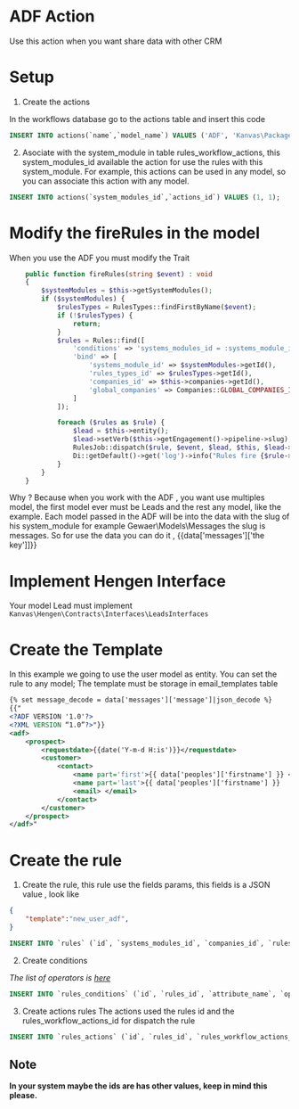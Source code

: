 # ADF Action
Use this action when you want share data with other CRM

# Setup

1. Create the actions

In the workflows database go to the actions table and insert this code

```sql
INSERT INTO actions(`name`,`model_name`) VALUES ('ADF', 'Kanvas\Packages\WorkflowsRules\Actions\ADF');
```

2. Asociate with the system_module in table rules_workflow_actions, this system_modules_id available the action for use the rules with this system_module.
For example, this actions can be used in any model, so you can associate this action with any model.

```sql
INSERT INTO actions(`system_modules_id`,`actions_id`) VALUES (1, 1);
```
# Modify the fireRules in the model

When you use the ADF you must modify the Trait

```php
    public function fireRules(string $event) : void
    {
        $systemModules = $this->getSystemModules();
        if ($systemModules) {
            $rulesTypes = RulesTypes::findFirstByName($event);
            if (!$rulesTypes) {
                return;
            }
            $rules = Rules::find([
                'conditions' => 'systems_modules_id = :systems_module_id: AND rules_types_id = :rules_types_id: AND companies_id in (:companies_id:, :global_companies:)',
                'bind' => [
                    'systems_module_id' => $systemModules->getId(),
                    'rules_types_id' => $rulesTypes->getId(),
                    'companies_id' => $this->companies->getId(),
                    'global_companies' => Companies::GLOBAL_COMPANIES_ID
                ]
            ]);

            foreach ($rules as $rule) {
                $lead = $this->entity();
                $lead->setVerb($this->getEngagement()->pipeline->slug);
                RulesJob::dispatch($rule, $event, $lead, $this, $lead->people);
                Di::getDefault()->get('log')->info("Rules fire {$rule->name}");
            }
        }
    }
```
Why ?
Because when you work with the ADF , you want use multiples model, the first model ever must be Leads and the rest any model, like the example.
Each model passed in the ADF will be into the data with the slug of his system_module for example Gewaer\Models\Messages the slug is messages. So for use the data
you can do it , {{data['messages']['the key']]}}

# Implement Hengen Interface
Your model Lead must implement ``` Kanvas\Hengen\Contracts\Interfaces\LeadsInterfaces ```

# Create the Template
In this example we going to use the user model as entity. You can set the rule to any model;  The template must be storage in email_templates table 

```xml
{% set message_decode = data['messages']['message']|json_decode %}
{{"
<?ADF VERSION '1.0'?>
<?XML VERSION “1.0”?>"}}
<adf>
    <prospect>
        <requestdate>{{date('Y-m-d H:is')}}</requestdate>
        <customer>
            <contact>
                <name part='first'>{{ data['peoples']['firstname'] }} </name>
                <name part='last'>{{ data['peoples']['firstname'] }}   </name>
                <email> </email>
            </contact>
        </customer>
    </prospect>
</adf>"
```

# Create the rule

1. Create the rule, this rule use the fields params, this fields is a JSON value , look like 
```json
{
    "template":"new_user_adf",
}
```

```sql
INSERT INTO `rules` (`id`, `systems_modules_id`, `companies_id`, `rules_types_id`, `name`, `description`, `pattern`, `params`, `created_at`, `updated_at`, `is_deleted`) VALUES (NULL, '1', '108', '1', 'Create PDF', 'This is a Rule for create PDF', '1', '{\r\n    \"template\":\"new_user_adf\",\r\n}', '2021-08-18 00:00:00', NULL, '0');
```
2. Create conditions

*The list of operators is [here](https://symfony.com/doc/current/components/expression_language/syntax.html#comparison-operators)*

```sql
INSERT INTO `rules_conditions` (`id`, `rules_id`, `attribute_name`, `operator`, `value`, `is_custom_attriube`, `created_at`, `updated_at`, `is_deleted`) VALUES (NULL, '1', 'verb', '==', 'trade-walk', '0', '2021-08-23 00:00:00', NULL, '0');
```

3. Create actions rules
The actions used the rules id and the rules_workflow_actions_id for dispatch the rule
```sql
INSERT INTO `rules_actions` (`id`, `rules_id`, `rules_workflow_actions_id`, `created_at`, `updated_at`, `is_deleted`) VALUES (NULL, '1', '1', '2021-05-14 17:40:43', NULL, '0');
```


## Note

<b>In your system maybe the ids are has other values, keep in mind this please.</b>

